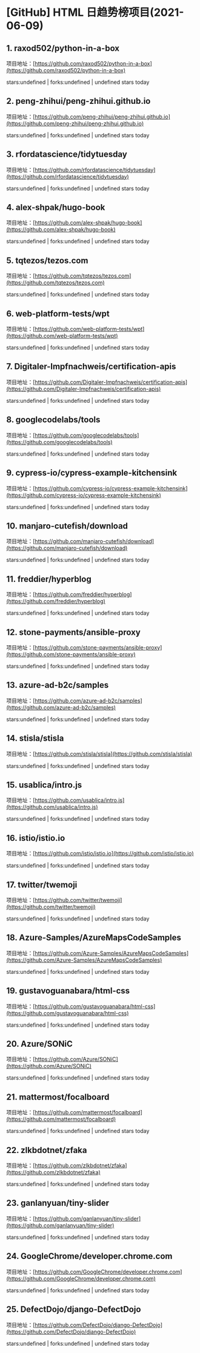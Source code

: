 # [GitHub] HTML 日趋势榜项目(2021-06-09)

## 1. raxod502/python-in-a-box 

项目地址：[https://github.com/raxod502/python-in-a-box](https://github.com/raxod502/python-in-a-box)

stars:undefined | forks:undefined | undefined stars today 



## 2. peng-zhihui/peng-zhihui.github.io 

项目地址：[https://github.com/peng-zhihui/peng-zhihui.github.io](https://github.com/peng-zhihui/peng-zhihui.github.io)

stars:undefined | forks:undefined | undefined stars today 



## 3. rfordatascience/tidytuesday 

项目地址：[https://github.com/rfordatascience/tidytuesday](https://github.com/rfordatascience/tidytuesday)

stars:undefined | forks:undefined | undefined stars today 



## 4. alex-shpak/hugo-book 

项目地址：[https://github.com/alex-shpak/hugo-book](https://github.com/alex-shpak/hugo-book)

stars:undefined | forks:undefined | undefined stars today 



## 5. tqtezos/tezos.com 

项目地址：[https://github.com/tqtezos/tezos.com](https://github.com/tqtezos/tezos.com)

stars:undefined | forks:undefined | undefined stars today 



## 6. web-platform-tests/wpt 

项目地址：[https://github.com/web-platform-tests/wpt](https://github.com/web-platform-tests/wpt)

stars:undefined | forks:undefined | undefined stars today 



## 7. Digitaler-Impfnachweis/certification-apis 

项目地址：[https://github.com/Digitaler-Impfnachweis/certification-apis](https://github.com/Digitaler-Impfnachweis/certification-apis)

stars:undefined | forks:undefined | undefined stars today 



## 8. googlecodelabs/tools 

项目地址：[https://github.com/googlecodelabs/tools](https://github.com/googlecodelabs/tools)

stars:undefined | forks:undefined | undefined stars today 



## 9. cypress-io/cypress-example-kitchensink 

项目地址：[https://github.com/cypress-io/cypress-example-kitchensink](https://github.com/cypress-io/cypress-example-kitchensink)

stars:undefined | forks:undefined | undefined stars today 



## 10. manjaro-cutefish/download 

项目地址：[https://github.com/manjaro-cutefish/download](https://github.com/manjaro-cutefish/download)

stars:undefined | forks:undefined | undefined stars today 



## 11. freddier/hyperblog 

项目地址：[https://github.com/freddier/hyperblog](https://github.com/freddier/hyperblog)

stars:undefined | forks:undefined | undefined stars today 



## 12. stone-payments/ansible-proxy 

项目地址：[https://github.com/stone-payments/ansible-proxy](https://github.com/stone-payments/ansible-proxy)

stars:undefined | forks:undefined | undefined stars today 



## 13. azure-ad-b2c/samples 

项目地址：[https://github.com/azure-ad-b2c/samples](https://github.com/azure-ad-b2c/samples)

stars:undefined | forks:undefined | undefined stars today 



## 14. stisla/stisla 

项目地址：[https://github.com/stisla/stisla](https://github.com/stisla/stisla)

stars:undefined | forks:undefined | undefined stars today 



## 15. usablica/intro.js 

项目地址：[https://github.com/usablica/intro.js](https://github.com/usablica/intro.js)

stars:undefined | forks:undefined | undefined stars today 



## 16. istio/istio.io 

项目地址：[https://github.com/istio/istio.io](https://github.com/istio/istio.io)

stars:undefined | forks:undefined | undefined stars today 



## 17. twitter/twemoji 

项目地址：[https://github.com/twitter/twemoji](https://github.com/twitter/twemoji)

stars:undefined | forks:undefined | undefined stars today 



## 18. Azure-Samples/AzureMapsCodeSamples 

项目地址：[https://github.com/Azure-Samples/AzureMapsCodeSamples](https://github.com/Azure-Samples/AzureMapsCodeSamples)

stars:undefined | forks:undefined | undefined stars today 



## 19. gustavoguanabara/html-css 

项目地址：[https://github.com/gustavoguanabara/html-css](https://github.com/gustavoguanabara/html-css)

stars:undefined | forks:undefined | undefined stars today 



## 20. Azure/SONiC 

项目地址：[https://github.com/Azure/SONiC](https://github.com/Azure/SONiC)

stars:undefined | forks:undefined | undefined stars today 



## 21. mattermost/focalboard 

项目地址：[https://github.com/mattermost/focalboard](https://github.com/mattermost/focalboard)

stars:undefined | forks:undefined | undefined stars today 



## 22. zlkbdotnet/zfaka 

项目地址：[https://github.com/zlkbdotnet/zfaka](https://github.com/zlkbdotnet/zfaka)

stars:undefined | forks:undefined | undefined stars today 



## 23. ganlanyuan/tiny-slider 

项目地址：[https://github.com/ganlanyuan/tiny-slider](https://github.com/ganlanyuan/tiny-slider)

stars:undefined | forks:undefined | undefined stars today 



## 24. GoogleChrome/developer.chrome.com 

项目地址：[https://github.com/GoogleChrome/developer.chrome.com](https://github.com/GoogleChrome/developer.chrome.com)

stars:undefined | forks:undefined | undefined stars today 



## 25. DefectDojo/django-DefectDojo 

项目地址：[https://github.com/DefectDojo/django-DefectDojo](https://github.com/DefectDojo/django-DefectDojo)

stars:undefined | forks:undefined | undefined stars today 



